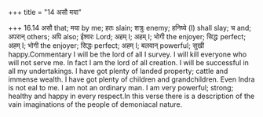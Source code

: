 +++
title = "14 असौ मया"

+++
16.14 असौ that; मया by me; हतः slain; शत्रुः enemy; हनिष्ये (I) shall
slay; च and; अपरान् others; अपि also; ईश्वरः Lord; अहम् I; अहम् I; भोगी
the enjoyer; सिद्धः perfect; अहम् I; भोगी the enjoyer; सिद्धः perfect;
अहम् I; बलवान् powerful; सुखी happy.Commentary I will be the lord of all
I survey. I will kill everyone who will not serve me. In fact I am the
lord of all creation. I will be successful in all my undertakings. I
have got plenty of landed property; cattle and immense wealth. I have
got plenty of children and grandchildren. Even Indra is not eal to me. I
am not an ordinary man. I am very powerful; strong; healthy and happy in
every respect.In this verse there is a description of the vain
imaginations of the people of demoniacal nature.
